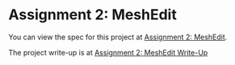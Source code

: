 # Assignment 2: MeshEdit

You can view the spec for this project at [Assignment 2: MeshEdit](https://cs184.eecs.berkeley.edu/sp20/article/19/assignment-2-meshedit).

The project write-up is at [Assignment 2: MeshEdit Write-Up](https://nicodeshler.github.io/CS184-sp20-p2-meshedit/)
